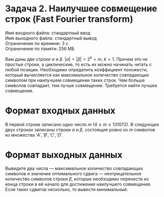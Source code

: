 # Задача 2. Наилучшее совмещение строк (Fast Fourier transform)
Имя входного файла: стандартный ввод  
Имя выходного файла: стандартный вывод  
Ограничение по времени: 3 с  
Ограничение по памяти: 256 МБ
        
Вам даны две строки $\alpha$ и $\beta$. $|\alpha| = |\beta| = 2^{k} = m,\ k > 1$. Причем это не простые строки, а циклические, то есть их можно начинать читать с любой позиции. Необходимо определить коэффициент похожести, который вычисляется как максимальное количество совпадающих символом при наилучшем совмещении таких строк. Чем больше символов совпадает, тем лучше совмещение. Требуется найти лучшее совмещение.

# Формат входных данных
В первой строке записано одно число $m\ (4 \le m \le 131072)$. В следующих двух строках записаны строки $\alpha$ и $\beta$, состоящие ровно из $m$ символов из множества ${'A', 'B', 'C', 'D'}$.

# Формат выходных данных
Выведите два числа — максимальное количество совпадающих символов и значение оптимального сдвига — неотрицательное количество символов строки $\beta$, которые необходимо перенести из конца строки в её начало для достижения наилучшего совмещения. Если таких сдвигов несколько, то вывести минимальный.